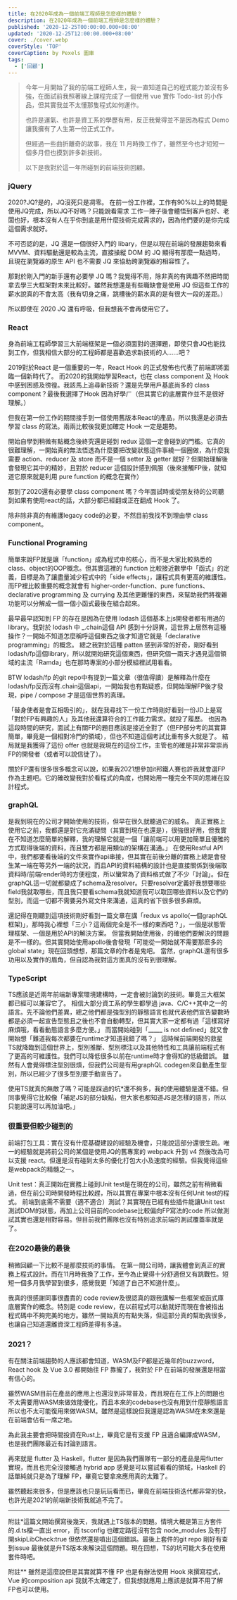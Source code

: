 ```yaml
---
title: 在2020年成為一個前端工程師是怎麼樣的體驗？
description: 在2020年成為一個前端工程師是怎麼樣的體驗？
published: '2020-12-25T00:00:00.000+08:00'
updated: '2020-12-25T12:00:00.000+08:00'
cover: ./cover.webp
coverStyle: 'TOP'
coverCaption: by Pexels 圖庫
tags:
  - ['回顧']
---
```


>今年一月開始了我的前端工程師人生，我一直知道自己的程式能力並沒有多強，在面試前我照著線上課程完成了一個使用 vue 實作 Todo-list 的小作品，但其實我並不太懂那隻程式如何運作。  
>
>也許是運氣、也許是資工系的學歷有用，反正我覺得並不是因為程式 Demo 讓我擁有了人生第一份正式工作。
>
>但經過一些曲折離奇的故事，我在 11 月時換工作了，雖然至今也才短短一個多月但也摸到許多新技術。  
>
>以下是我對於這一年所碰到的前端技術回顧。

### jQuery

2020?JQ?是的，JQ沒死只是凋零。
在前一份工作裡，工作有90%以上的時間是使用JQ完成，所以JQ不好嗎？只能說看需求
工作一陣子後會體悟到客戶也好、老闆也好，根本沒有人在乎你到底是用什麼技術完成需求的，因為他們要的是你完成這個需求就好。

不可否認的是，JQ 還是一個很好入門的 libary，但是以現在前端的發展趨勢來看 MVVM、資料驅動還是較為主流，直接操縱 DOM 的 JQ 顯得有那麼一點過時，且現在瀏覽器的原生 API 也不需要 JQ 來協助跨瀏覽器的相容性了。

那對於剛入門的新手還有必要學 JQ 嗎？我覺得不用，除非真的有興趣不然把時間拿去學三大框架對未來比較好。雖然我想還是有些職缺會是使用 JQ 但這些工作的薪水說真的不會太高（我有切身之痛，跳槽後的薪水真的是有很大一段的差距。）

所以即使在 2020 JQ 還有呼吸，但我想我不會再使用它了。

### React

身為前端工程師學習三大前端框架是一個必須面對的選擇題，即使只會JQ也能找到工作，但我相信大部分的工程師都是喜歡追求新技術的人……吧？

2019對於React 是一個重要的一年，React Hook 的正式發佈也代表了前端即將面臨一個新時代了。
而2020的我開始學習React，也在 class component 及 Hook 中感到困惑及徬徨。我該馬上追尋新技術？還是先學用戶基底尚多的 class component？最後我選擇了Hook 因為好學ㄏ（但其實它的底層實作並不是很好理解。）

但我在第一份工作的期間接手到一個使用舊版本React的產品，所以我還是必須去學習 class 的寫法。兩兩比較後我更加確定 Hook 一定是趨勢。

開始自學到稍微有點概念後終究還是碰到 redux 這個一定會碰到的門檻。它真的很難理解，一開始真的無法悟透為什麼要把改變狀態這件事繞一個圈做，為什麼我需要 action、reducer 及 store 而不是一個 setter 及 getter 就好？但開始理解後會發現它其中的精妙，且對於 reducer 這個設計感到佩服（後來接觸FP後，就知道它原來就是利用 pure function 的概念在實作）

那到了2020還有必要學 class component 嗎？今年面試時或從朋友待的公司聽到如果有使用react的話，大部分都已經翻或正在翻成 Hook 了。

除非除非真的有維護legacy code的必要，不然目前我找不到理由學 class component。

### Functional Programing

簡單來說FP就是讓「function」成為程式中的核心，而不是大家比較熟悉的class、object的OOP概念。但其實這裡的 function 比較接近數學中「函式」的定義，目標是為了讓盡量減少程式中的「side effects」，讓程式具有更高的維護性。
而FP裡比較重要的概念就會有 higher-order-function、pure functions、declarative programming 及 currying 及其他更難懂的東西，來幫助我們將複雜功能可以分解成一個一個小函式最後在組合起來。

最早最早認知到 FP 的存在是因為在使用 lodash 這個基本上js開發者都有用過的 library。我對於 lodash 中 _.chain這個 API 感到十分訝異，這世界上居然有這種操作？一開始不知道怎麼稱呼這個東西之後才知道它就是「declarative programming」的概念。
總之我對於這種 patten 感到非常的好奇，剛好看到lodash/fp這個library，所以就開始研究這個東西，但研究個一兩天才遇見這個領域的主流「Ramda」也在那時專案的小部分模組裡試用看看。

BTW lodash/fp 的git repo中有提到一篇文章（很值得讀）是解釋為什麼在lodash/fp反而沒有.chain這個api，一開始我也有點疑惑，但開始理解FP後才發現，pipe / compose 才是這個世界的真理。

「替身使者是會互相吸引的」，就在我尋找下一份工作時剛好看到一份JD上是寫「對於FP有興趣的人」及其他我還算符合的工作能力需求。就投了履歷。
也因為這段時間的研究，面試上有關FP的題目應該是接近全對了（但FP部分考的其實算簡單，畢竟是一個相對冷門的領域），但也不知道這個考試比重有多大就是了。
結局就是我獲得了這份 offer 也就是我現在的這份工作，主管也的確是非常非常崇尚FP的開發者（或者可以說信徒了）。

關於FP還有很多很多概念可以說，如果我2021想參加it邦鐵人賽也許我就會選FP作為主題吧。它的確改變我對於看程式的角度，也開始用一種完全不同的思維在設計程式。

### graphQL

是我到現在的公司才開始使用的技術，但早在很久就聽過它的威名。
真正實務上使用它之前，我都還是對它充滿疑問（其實到現在也還是），很強很好用，但我實在不知道怎麼簡單的解釋，我的理解它就是一個「讓前端可以用更加簡單且優雅的方式取得後端的資料，而且雙方都是用類似的架構在溝通。」
在使用Restful API中，我們都要看後端的文件來實作api串接，但其實在前後分離的實務上總是會發生某一端在等另外一端的狀況，而且API的資料結構的設計也是直接關係到後端取資料時/前端render時的方便程度，所以蠻常為了資料格式做了不少「討論」。但在graphQL這一切就都變成了schema及resolver。只要resolver定義好我想要哪些field我就取哪些，而且我只要看schema我就知道我可以取回哪些資料以及它們的型別，而這一切都不需要另外寫文件來溝通，這真的省下很多很多麻煩。

還記得在剛聽到這項技術剛好看到一篇文章在講「redux vs apollo(一個graphQL框架)」，那時我心裡想「三小？這兩個完全是不一樣的東西吧？」，一個是狀態管理框架、一個是用於API的解決方案。
但當我開始使用後，的確他們要解決的問題是不一樣的。但其實開始使用apollo後會發現「可能從一開始就不需要那麽多的global state」現在回頭想想，那篇文章的作者是鬼吧。
當然，graphQL還有很多功用以及實作的眉角，但自認為我對這方面真的沒有到很理解。

### TypeScript

TS應該是近兩年前端新專案環境建構時，一定會被討論到的技術。畢竟三大框架都已經可以兼容它了。
相信大部分資工系的學生都學過 java、C/C++其中之一的語言。先不論他們差異，總之他們都是強型別的靜態語言也就代表他們宣告變數時都是必須一起宣告型態且之後也不會自動轉型，但其實大家一定都有過「這樣寫好麻煩哦，看看動態語言多麼方便。」
而當開始碰到「_____ is not defined」就又會開始想「難道我每次都要在runtime才知道我錯了嗎？」
這時候前端開發的救星TS就降臨到這個世界上，型別推斷、型別標注以及其他特性和工具讓前端程式有了更高的可維護性。我們可以降低很多以前在runtime時才會得知的低級錯誤。
雖然有人會覺得標注型別很煩，但我們公司是有用graphQL codegen來自動產生型別，所以已經少了很多型別要手動宣告了。

使用TS就真的無敵了嗎？可能是踩過的坑*還不夠多，我的使用體驗是還不錯。但同事覺得它比較像「補足JS的部分缺點，但大家也都知道JS是怎樣的語言，所以只能說還可以再加油吧。」

### 很重要但較少碰到的

前端打包工具：實在沒有什麼基礎建設的經驗及機會，只能說這部分還很生疏。唯一的經驗就是將前公司的某個是使用JQ的舊專案的 webpack 升到 v4 然後改為可以支援 react。但還是沒有碰到太多的優化打包大小及速度的經驗。但我覺得這些是webpack的精髓之一。

Unit test：真正開始在實務上碰到Unit test是在現在的公司，雖然之前有稍微看過，但在前公司時開發時程比較趕，所以其實在專案中根本沒有任何Unit test的程式。
前端到底需不需要（適不適合）測試？其實現在已經有些插件能讓Unit test測試DOM的狀態，再加上公司目前的codebase比較偏向FP寫法的code 所以做測試其實也還是相對容易。但目前我們團隊也沒有特別追求前端的測試覆蓋率就是了。

### 在2020最後的最後

稍微回顧一下比較不是那麼技術的事情。
在第一間公司時，讓我體會到真正的實務上程式設計。而在11月時我換了工作，至今為止覺得十分舒適但又有跳戰性。短短一個多月我學習到很多，感覺我更「知道了自己不知道什麼」。

我真的很感謝同事很盡責的 code review及很認真的跟我講解一些框架或函式庫底層實作的概念。特別是 code review，在以前程式可以動就好而現在會被指出程式碼中不夠完美的地方。雖然一開始真的有點失落，但這部分真的幫助我很多，也讓自己知道還離資深工程師差得有多遠。

### 2021？

有在關注前端趨勢的人應該都會知道，WASM及FP都是近幾年的buzzword，React hook 及 Vue 3.0 都開始往 FP 靠攏了，我對於 FP 在前端的發展還是相當有信心的。

雖然WASM目前在產品的應用上也還沒到非常普及，而且現在在工作上的問題也不太需要用WASM來做效能優化，而且本來的codebase也沒有用到什麼靜態語言所以也不太可能復用來做WASM。雖然是這樣說但我還是認為WASM在未來還是在前端會佔有一席之地。

為此我主要會把時間投資在Rust上，畢竟它是有支援 FP 且適合編譯成WASM，也是我們團隊最近有討論到語言。

再來就是 flutter 及 Haskell，flutter 是因為我們團隊有一部分的產品是用flutter 實現，而且也完全沒接觸過 hybrid app 感覺是可以嘗試看看的領域，Haskell 的話單純就只是為了理解 FP，畢竟它要拿來應用真的太難了。

雖然聽起來很多，但是應該也只是玩玩看而已，畢竟在前端技術迭代都非常的快，也許光是2021的前端新技術我就追不完了。

---
附註*這篇文開始撰寫後幾天，我就遇上TS版本的問題。情境大概是第三方套件的.d.ts檔一直出 error，而 tsconfig 也確定路徑沒有包含 node_modules 及有打開skipLibCheck:true 但依然還是噴出這個錯誤。最後上套件的git repo 剛好有查到issue 最後就是升TS版本來解決這個問題。現在回想，TS的坑可能大多在使用套件時吧。  

附註** 雖然是這麼說但是其實就算不懂 FP 也是有辦法使用 Hook 來撰寫程式， Vue 的composition api 我就不太確定了，但我想就應用上應該是就算不用了解FP也可以使用。
